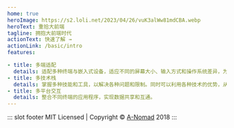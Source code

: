 ```yaml
---
home: true
heroImage: https://s2.loli.net/2023/04/26/vuK3alWw81mdCBA.webp
heroText: 重拾大前端
tagline: 拥抱大前端时代
actionText: 快速了解 →
actionLink: /basic/intro
features:

- title: 多端适配
  details: 适配多种终端与嵌入式设备，适应不同的屏幕大小、输入方式和操作系统差异，为用户提供无缝的跨设备体验。
- title: 多技术栈
  details: 掌握多种技能和工具，以解决各种问题和限制。同时可以利用各种技术的优势，从而使应用更加灵活和可扩展。
- title: 多平台交互
  details: 整合不同终端的应用程序，实现数据共享和互通。
---
```


::: slot footer
MIT Licensed | Copyright © [A-Nomad](https://a-nomad.com) 2018
:::